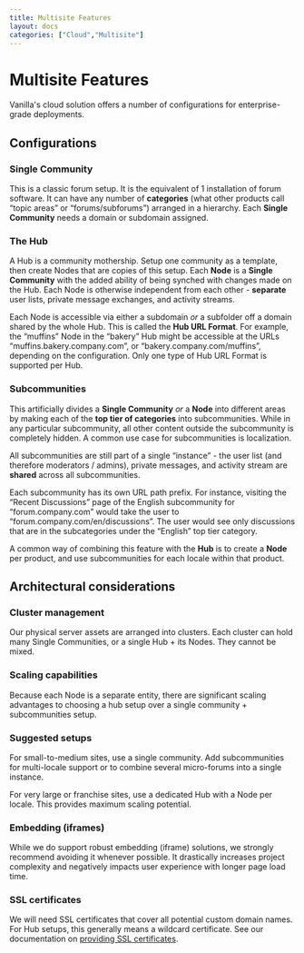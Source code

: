 ```yaml
---
title: Multisite Features
layout: docs
categories: ["Cloud","Multisite"]
---
```


# Multisite Features

Vanilla's cloud solution offers a number of configurations for enterprise-grade deployments.

## Configurations

### Single Community

This is a classic forum setup. It is the equivalent of 1 installation of forum software. It can have any number of **categories** (what other products call “topic areas” or “forums/subforums”) arranged in a hierarchy. Each **Single Community** needs a domain or subdomain assigned.

### The Hub

A Hub is a community mothership. Setup one community as a template, then create Nodes that are copies of this setup. Each **Node** is a **Single Community** with the added ability of being synched with changes made on the Hub. Each Node is otherwise independent from each other - **separate** user lists, private message exchanges, and activity streams.

Each Node is accessible via either a subdomain *or* a subfolder off a domain shared by the whole Hub. This is called the **Hub URL Format**. For example, the “muffins” Node in the “bakery” Hub might be accessible at the URLs “muffins.bakery.company.com”, or “bakery.company.com/muffins”, depending on the configuration. Only one type of Hub URL Format is supported per Hub.

### Subcommunities

This artificially divides a **Single Community** *or* a **Node** into different areas by making each of the **top tier of categories** into subcommunities. While in any particular subcommunity, all other content outside the subcommunity is completely hidden. A common use case for subcommunities is localization.

All subcommunities are still part of a single “instance” - the user list (and therefore moderators / admins), private messages, and activity stream are **shared** across all subcommunities.

Each subcommunity has its own URL path prefix. For instance, visiting the “Recent Discussions” page of the English subcommunity for “forum.company.com” would take the user to “forum.company.com/en/discussions”. The user would see only discussions that are in the subcategories under the “English” top tier category.

A common way of combining this feature with the **Hub** is to create a **Node** per product, and use subcommunities for each locale within that product.

## Architectural considerations

### Cluster management

Our physical server assets are arranged into clusters. Each cluster can hold many Single Communities, or a single Hub + its Nodes. They cannot be mixed.

### Scaling capabilities

Because each Node is a separate entity, there are significant scaling advantages to choosing a hub setup over a single community + subcommunities setup.

### Suggested setups

For small-to-medium sites, use a single community. Add subcommunities for multi-locale support or to combine several micro-forums into a single instance.

For very large or franchise sites, use a dedicated Hub with a Node per locale. This provides maximum scaling potential.

### Embedding (iframes)

While we do support robust embedding (iframe) solutions, we strongly recommend avoiding it whenever possible. It drastically increases project complexity and negatively impacts user experience with longer page load time.

### SSL certificates

We will need SSL certificates that cover all potential custom domain names. For Hub setups, this generally means a wildcard certificate. See our documentation on [providing SSL certificates](/cloud/ssl).
